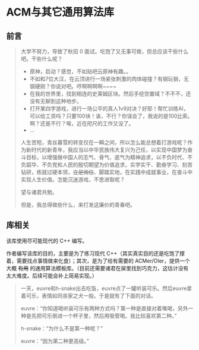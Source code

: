 # ACM与其它通用算法库

## 前言

> 大学不努力，导致了秋招 0 面试。吃饱了又无事可做，但总应该干些什么吧。干些什么呢？
> 
> - 原神，启动？感觉，不如贴吧云原神有趣。。
> - 不如和7位大汉，在云顶进行一场紧张刺激的肉体碰撞？有钢玩钢，无钢硬刚？你说对吧。哼啊啊啊啊~~~~
> - 在我的世界里，找到相连的史莱姆区块。然后手挖空置域？不不不，还没有无聊到这种地步。
> - 打开某四字游戏，进行一场公平的真人1v9对决？好耶！帮忙训练AI，可以给工资吗？只要100块！诶，不行？你误会了，我说的是100比索。啊？还是不行？唉，近在咫尺的工作又没了。
> - ...
>
> 人生苦短，青丝暮雪的转变仅在一瞬之间，所以怎么能总想着打游戏呢？作为新时代的新青年，我应当以中华民族伟大复兴为己任，以实现中国梦为奋斗目标，以增强做中国人的志气、骨气、底气为精神追求，以不负时代、不负韶华、不负党和人民的殷切期望为价值追求，实学实干、勤奋学习、刻苦钻研，练就过硬本领，~~立足岗位~~、脚踏实地，在实践中成就事业，在奋斗中实现人生价值。怎能沉迷游戏，不思进取呢？
>
> 望与诸君共勉。
>
> 但是，我总得做些什么，来打发这廉价的青春吧。 

## 库相关

该库使用尽可能现代的 C++ 编写。

作者编写该库的目的，主要是为了练习现代 C++（其实真实目的还是吃饱了撑着，需要找点事情做来化食）；其次，是为了给有需要的 ACMer/OIer，提供一个大概 ~~有用~~ 的通用算法模板库。（目前还需要诸君在屎里找到巧克力，这估计没有太大难度。后续可能会补上简易实现。）

> 一天，euvre和h-snake出去吃饭，euvre点了一罐听装可乐。然后euvre拿着可乐，表情如同丧家之犬一般。于是就有了下面的对话。
> 
> euvre：“你知道喝听装可乐有两种方式吗？第一种是直接对着嘴喝，另外一种是先把可乐倒进一个杯子里，然后用吸管喝。我比较喜欢第二种。”
>
> h-snake：“为什么不是第一种呢？”
>
> euvre：“因为第二种更高级。”
